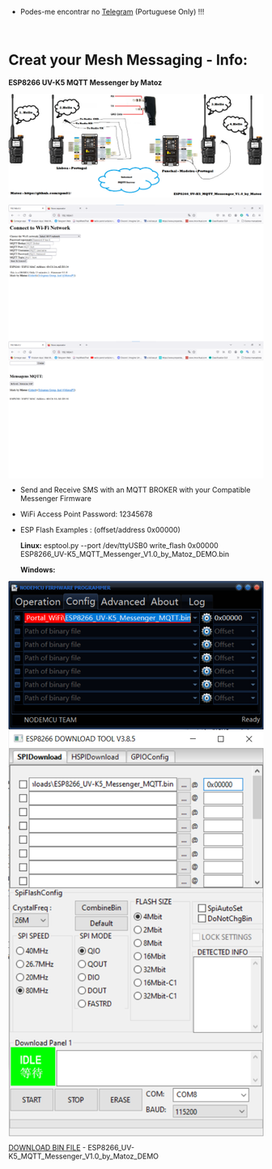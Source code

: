 * Podes-me encontrar no [Telegram](https://t.me/PMR446PT) (Portuguese Only) !!!<br>
<br>

# Creat your Mesh Messaging  - Info:
**ESP8266 UV-K5 MQTT Messenger by Matoz**

<img align="center" width="530" src="Pictures/ESP8266_UV-K5_MQTT_Messenger.png" /><br>

<img align="center" width="530" src="Pictures/ESP8266_UV-K5_MQTT_Messenger02.png" /><img align="center" width="530" src="Pictures/ESP8266_UV-K5_MQTT_Messenger01.png" />

* Send and Receive SMS with an MQTT BROKER with your Compatible Messenger Firmware<br>
* WiFi Access Point Password: 12345678<br>
* ESP Flash Examples : (offset/address 0x00000)

	**Linux:**
	esptool.py --port /dev/ttyUSB0 write_flash 0x00000 ESP8266_UV-K5_MQTT_Messenger_V1.0_by_Matoz_DEMO.bin

	**Windows:**
	
<img align="center" width="530" src="Pictures/ESP8266_UV-K5_MQTT_Messenger03.png" />
<img align="center" width="530" src="Pictures/ESP8266_UV-K5_MQTT_Messenger04.png" /><br>

[DOWNLOAD BIN FILE](https://github.com/spm81/Quansheng_UV-K5/raw/main/Arduino%20Codes/BIN%20Files/ESP8266_UV-K5_MQTT_Messenger_V1.0_by_Matoz_DEMO.bin) - ESP8266_UV-K5_MQTT_Messenger_V1.0_by_Matoz_DEMO

